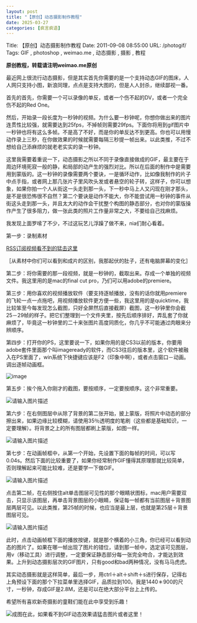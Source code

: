 ```yaml
---
layout: post
title: "【原创】动态摄影制作教程"
date: 2025-03-27
categories: [疯言疯语]
---
```


Title: 【原创】动态摄影制作教程
Date: 2011-09-08 08:55:00
URL: /photogif/
Tags: GIF , photoshop , weimao.me , 动态摄影 , 摄影 , 教程

**原创教程，转载请注明weimao.me原创**

最近网上很流行动态摄影，但是其实首先你需要的是一个支持动态GIF的图床，人人网只支持小图，新浪同理，点点是支持大图的，但是人人封杀，继续鄙视一番。

首先的首先，你需要一个可以录像的单反，或者一个伤不起的DV，或者一个完全伤不起的Red One。

然后，开始录一段长度为一秒钟的视频。为什么要一秒钟呢，你想你做出来的图片连贯性比较强，就需要达到25fps，不掉帧则需要29fps。下面你将用到gif图片中一秒钟也将有这么多帧。不是高了不好，而是你的单反达不到更高。你也可以用慢动作录上三秒，在你做效果的时候就需要每隔三秒提一帧出来。以此类推，不过不想给自己添麻烦的就老老实实的录一秒钟。

这里我需要着重说一下，动态摄影之所以不同于录像直接做成的GIF，最主要在于周边环境死寂一般的静，和局部的动产生的强烈对比。所以在后面的制作中是需要用到蒙版的。这一秒钟的录像需要两个要诀，一是循环动作，比如像我制作的片子中点手指，或者网上那几张片子里风吹头发或者悬空的轮子转，这样子，你可以想象，如果你拍一个人从街这一头走到那一头，下一秒中马上人又闪现在刚才那头，是不是很恐怖很不自然？第二个要诀是动作不能大，你不能尝试用一秒钟的事件从街这头走到那一头，并且太大的动作会干扰整个构图的静态部分，也对你的蒙版操作产生了很多阻力，做一张此类的照片工作量非常之大，不要给自己找麻烦。

我发现上面罗嗦了不少，不过这玩艺儿浮躁了做不来，nia们耐心看着。

第一步：录制素材

[RSS订阅视频看不到的猛击这里](http://v.youku.com/v_show/id_XMjcxMzAxOTQ0.html)

［从素材中你们可以看到和成片的区别，我那起伏的肚子，还有电脑屏幕的变化］

第二步：将你需要的那一段视频，就是一秒钟的，截取出来。存成一个单独的视频文件。我这里用的是mac的final cut pro，乃们可以用adobe的premiere。

第三步：用你喜欢的视频播放软件（要支持逐帧播放，没有的话你就用premiere的飞轮一点一点拖吧，用视频播放软件更方便一些，我这里用的是quicktime，我比较笨至今每发现怎么截图，只好全屏然后直接截屏）截图，这一秒钟里你会截25－29帧的样子。把它们整理到一个文件夹里，按先后顺序排好，弄乱套了你就麻烦了，毕竟这一秒钟里的二十来张图片高度同质化，你几乎不可能通过肉眼来分辨顺序。

第四步：打开你的PS，这里要说一下，如果你用的是CS3以前的版本，你要用adobe套件里面那个叫imageready的软件，而CS3往后的版本里，这个软件被融入在PS里面了，win系统下快捷键应该是F2（印象中啊），或者点击窗口－动画。调出逐帧动画框。

![image](http://img.weimao.me/2019-05-21-032426.png)

第五步：挨个拖入你刚才的截图，要按顺序，一定要按顺序。这个非常重要。

![请输入图片描述](http://img.weimao.me/2019-05-21-032430.png)

第六步：在右侧图层中从除了背景的第二张开始，披上蒙版，将照片中动态的部分擦出来，如果边缘比较模糊，请使用35％透明度的笔刷（这些都是基础知识，一定要理解）。将背景之上的所有图层都刷上蒙版，如图一样。

![请输入图片描述](http://img.weimao.me/2019-05-21-032436.png)

第七步：在动画帧框中，从第一个开始，先设置下面的每帧的时间，可以写0.04s。然后下面的比较重要了，如果你经常制作GIF懂得其原理那就比较简单，否则理解起来可能比较难，还是要学一下做GIF。

![请输入图片描述](http://img.weimao.me/2019-05-21-032438.png)

点击第二帧，在右侧按住alt单击图层可见性的那个眼睛状图标，mac用户需要双击，只显示该图层，再单击背景图层的小眼睛，保证每一帧都有当前图层＋背景图层两层可见。以此类推，第25帧的时候，也应当是最上层，也就是第25层＋背景图层可见。

![请输入图片描述](http://img.weimao.me/2019-05-21-032447.png)

此时，点击动画帧框下面的播放按键，就是那个横着的小三角，你已经可以看到动态的图片了。如果在哪一帧出现了图片的错位，请到那一帧中，选定该可见图层，用v（移动工具）进行调整，一定要保证静态部分每一张完全吻合，才能达到效果。上升到动态摄影层次的GIF图片，只有good和bad两种情况，没有马马虎虎。

其实动态摄影就是这样简单，最后一步，用ctrl＋alt＋shift＋s进行保存，记得右上角预设下面的那个下拉菜单里选择GIF，品质拉到100。我是1440＊900的尺寸，一秒钟，存成GIF是2.8M，还是可以在绝大部分平台上上传的。

希望所有喜欢新奇摄影的童鞋们能在此中享受到乐趣！

![成图在此，如果看不到GIF动态效果请猛击图片或者这里！](http://img.weimao.me/2019-05-21-032602.gif)
